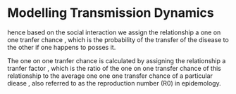 # Modelling Transmission Dynamics

hence based on the social interaction we assign the relationship a one on one tranfer chance , which is the probability of the transfer of the disease to the other if one happens to posses it.

The one on one tranfer chance is calculated by assigning the relationship a tranfer factor , which is the ratio of the one on one transfer chance of this relationship to the average one one one transfer chance of a particular diease , also referred to as the reproduction number (R0) in epidemology.
